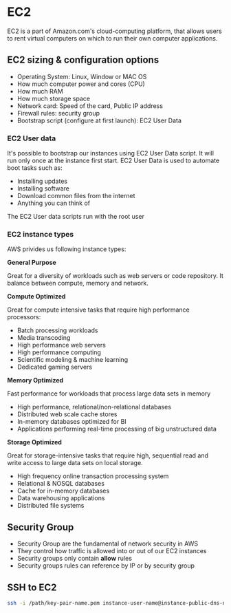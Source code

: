 # EC2

EC2 is a part of Amazon.com's cloud-computing platform, that allows users to rent virtual computers on which to run their own computer applications.

## EC2 sizing & configuration options

- Operating System: Linux, Window or MAC OS
- How much computer power and cores (CPU)
- How much RAM
- How much storage space
- Network card: Speed of the card, Public IP address
- Firewall rules: security group
- Bootstrap script (configure at first launch): EC2 User Data

### EC2 User data

It's possible to bootstrap our instances using EC2 User Data script. It will run only once at the instance first start.
EC2 User Data is used to automate boot tasks such as:

- Installing updates
- Installing software
- Download common files from the internet
- Anything you can think of

The EC2 User data scripts run with the root user

### EC2 instance types

AWS privides us following instance types:

**General Purpose**

Great for a diversity of workloads such as web servers or code repository. It balance between compute, memory and network.

**Compute Optimized**

Great for compute intensive tasks that require high performance processors:

- Batch processing workloads
- Media transcoding
- High performance web servers
- High performance computing
- Scientific modeling & machine learning
- Dedicated gaming servers

**Memory Optimized**

Fast performance for workloads that process large data sets in memory

- High performance, relational/non-relational databases
- Distributed web scale cache stores
- In-memory databases optimized for BI
- Applications performing real-time processing of big unstructured data

**Storage Optimized**

Great for storage-intensive tasks that require high, sequential read and write access to large data sets on local storage.

- High frequency online transaction processing system
- Relational & NOSQL databases
- Cache for in-memory databases
- Data warehousing applications
- Distributed file systems

## Security Group

- Security Group are the fundamental of network security in AWS
- They control how traffic is allowed into or out of our EC2 instances
- Security groups only contain **allow** rules
- Security groups rules can reference by IP or by security group

## SSH to EC2

```sh
ssh -i /path/key-pair-name.pem instance-user-name@instance-public-dns-name
```
